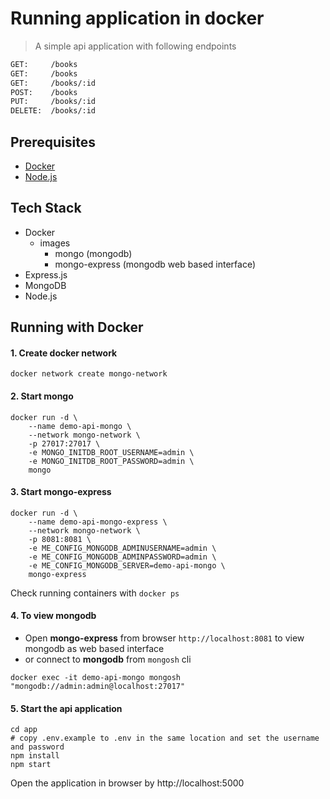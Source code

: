 # Running application in docker

> A simple api application with following endpoints

```rest
GET:     /books
GET:     /books
GET:     /books/:id
POST:    /books
PUT:     /books/:id
DELETE:  /books/:id
```

## Prerequisites

- [Docker](https://docs.docker.com/desktop/)
- [Node.js](https://nodejs.org/en/download/)

## Tech Stack

- Docker
  - images
    - mongo (mongodb)
    - mongo-express (mongodb web based interface)
- Express.js
- MongoDB
- Node.js

## Running with Docker

#### 1. Create docker network

```
docker network create mongo-network
```

#### 2. Start mongo

```
docker run -d \
	--name demo-api-mongo \
	--network mongo-network \
	-p 27017:27017 \
	-e MONGO_INITDB_ROOT_USERNAME=admin \
	-e MONGO_INITDB_ROOT_PASSWORD=admin \
	mongo
```

#### 3. Start mongo-express

```
docker run -d \
	--name demo-api-mongo-express \
	--network mongo-network \
	-p 8081:8081 \
	-e ME_CONFIG_MONGODB_ADMINUSERNAME=admin \
	-e ME_CONFIG_MONGODB_ADMINPASSWORD=admin \
	-e ME_CONFIG_MONGODB_SERVER=demo-api-mongo \
	mongo-express
```

Check running containers with `docker ps`

#### 4. To view mongodb

- Open **mongo-express** from browser `http://localhost:8081` to view mongodb as web based interface
- or connect to **mongodb** from `mongosh` cli

```
docker exec -it demo-api-mongo mongosh "mongodb://admin:admin@localhost:27017"
```

#### 5. Start the api application

```
cd app
# copy .env.example to .env in the same location and set the username and password
npm install
npm start
```

Open the application in browser by http://localhost:5000

